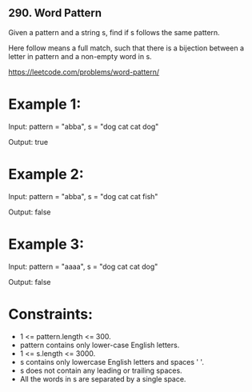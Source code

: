 ## 290. Word Pattern

Given a pattern and a string s, find if s follows the same pattern.

Here follow means a full match, such that there is a bijection between a letter in pattern and a non-empty word in s. 

https://leetcode.com/problems/word-pattern/

# Example 1:
Input: pattern = "abba", s = "dog cat cat dog"

Output: true

# Example 2:
Input: pattern = "abba", s = "dog cat cat fish"

Output: false

# Example 3:
Input: pattern = "aaaa", s = "dog cat cat dog"

Output: false


# Constraints:
* 1 <= pattern.length <= 300.
* pattern contains only lower-case English letters.
* 1 <= s.length <= 3000.
* s contains only lowercase English letters and spaces ' '.
* s does not contain any leading or trailing spaces.
* All the words in s are separated by a single space.